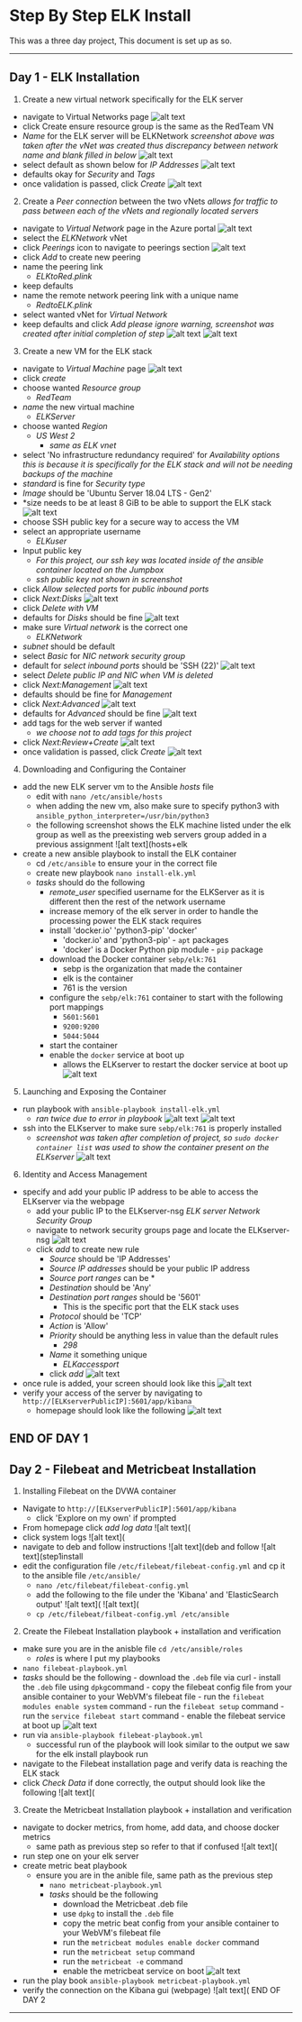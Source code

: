# Step By Step ELK Install

This was a three day project, This document is set up as so.

---
## Day 1 - ELK Installation

1. Create a new virtual network specifically for the ELK server
  - navigate to Virtual Networks page
    ![alt text](https://github.com/UCB-CyberSecurity-Cohort5/elk-stack-project-kamkay/blob/main/images/screenshots/1.%20go%20to%20virtual%20networks%20page.png)
  - click Create ensure resource group is the same as the RedTeam VN
  - *Name* for the ELK server will be ELKNetwork
      *screenshot above was taken after the vNet was created thus discrepancy between network name and blank filled in below*
    ![alt text](https://github.com/UCB-CyberSecurity-Cohort5/elk-stack-project-kamkay/blob/main/images/screenshots/02.%20create%20new%20network.png)
  - select default as shown below for *IP Addresses*
    ![alt text](https://github.com/UCB-CyberSecurity-Cohort5/elk-stack-project-kamkay/blob/main/images/screenshots/03.%20click%20default%20subnet.png)
  - defaults okay for *Security* and *Tags*
  - once validation is passed, click *Create*
    ![alt text](https://github.com/UCB-CyberSecurity-Cohort5/elk-stack-project-kamkay/blob/main/images/screenshots/04.%20verify%26create.png)
2. Create a *Peer connection* between the two vNets
 *allows for traffic to pass between each of the vNets and regionally located servers*
  - navigate to *Virtual Network* page in the Azure portal
    ![alt text](https://github.com/UCB-CyberSecurity-Cohort5/elk-stack-project-kamkay/blob/main/images/screenshots/05.%20go%20to%20vn's%20to%20add%20peerlink.png)
  - select the *ELKNetwork* vNet
  - click *Peerings* icon to navigate to peerings section
    ![alt text](https://github.com/UCB-CyberSecurity-Cohort5/elk-stack-project-kamkay/blob/main/images/screenshots/06.%20click%20ELKNet%20%26%20find%20peerings.png)
  - click *Add* to create new peering
  - name the peering link  
    - *ELKtoRed.plink*
  - keep defaults 
  - name the remote network peering link with a unique name 
    - *RedtoELK.plink*
  - select wanted vNet for *Virtual Network*
  - keep defaults and click *Add* 
     *please ignore warning, screenshot was created after initial completion of step*
    ![alt text](https://github.com/UCB-CyberSecurity-Cohort5/elk-stack-project-kamkay/blob/main/images/screenshots/07.1%20add%20peering.png)
    ![alt text](https://github.com/UCB-CyberSecurity-Cohort5/elk-stack-project-kamkay/blob/main/images/screenshots/07.2%20add%20peering%20.png)

3. Create a new VM for the ELK stack
  - navigate to *Virtual Machine* page
    ![alt text](https://github.com/UCB-CyberSecurity-Cohort5/elk-stack-project-kamkay/blob/main/images/screenshots/09.%20find%20vm%20tab.png)
  - click *create*
  - choose wanted *Resource group* 
    - *RedTeam*
  - *name* the new virtual machine
    - *ELKServer*
  - choose wanted *Region*
    - *US West 2* 
      - *same as ELK vnet*
  - select 'No infrastructure redundancy required' for *Availability options*
    *this is because it is specifically for the ELK stack and will not be needing backups of the machine* 
  - *standard* is fine for *Security type*
  - *Image* should be 'Ubuntu Server 18.04 LTS - Gen2'
  - *size needs to be at least 8 GiB to be able to support the ELK stack
    ![alt text](https://github.com/UCB-CyberSecurity-Cohort5/elk-stack-project-kamkay/blob/main/images/screenshots/11.%201%20create%20new%20vm%20basics.png)
  - choose SSH public key for a secure way to access the VM
  - select an appropriate username 
    - *ELKuser*
  - Input public key 
    - *For this project, our ssh key was located inside of the ansible container located on the Jumpbox*
     - *ssh public key not shown in screenshot*
  - click *Allow selected ports* for *public inbound ports*
  - click *Next:Disks*
    ![alt text](https://github.com/UCB-CyberSecurity-Cohort5/elk-stack-project-kamkay/blob/main/images/screenshots/11.2%20create%20vm%20basics.png)
  - click *Delete with VM*
  - defaults for *Disks* should be fine
    ![alt text](https://github.com/UCB-CyberSecurity-Cohort5/elk-stack-project-kamkay/blob/main/images/screenshots/11.5.1%20next.png)
  - make sure *Virtual network* is the correct one
    - *ELKNetwork*
  - *subnet* should be default
  - select *Basic* for *NIC network security group*
  - default for *select inbound ports* should be 'SSH (22)'
    ![alt text](https://github.com/UCB-CyberSecurity-Cohort5/elk-stack-project-kamkay/blob/main/images/screenshots/11.3%20create%20new%20pub%20ip.png)
  - select *Delete public IP and NIC when VM is deleted*
  - click *Next:Management*
    ![alt text](https://github.com/UCB-CyberSecurity-Cohort5/elk-stack-project-kamkay/blob/main/images/screenshots/11.4%20delete%20when%20vm%20deleted.png)
  - defaults should be fine for *Management*
  - click *Next:Advanced*
     ![alt text](https://github.com/UCB-CyberSecurity-Cohort5/elk-stack-project-kamkay/blob/main/images/screenshots/11.5%20next.png)
  - defaults for *Advanced* should be fine
    ![alt text](https://github.com/UCB-CyberSecurity-Cohort5/elk-stack-project-kamkay/blob/main/images/screenshots/11.6%20next.png)
  - add tags for the web server if wanted 
     - *we choose not to add tags for this project*
  - click *Next:Review+Create*
     ![alt text](https://github.com/UCB-CyberSecurity-Cohort5/elk-stack-project-kamkay/blob/main/images/screenshots/11.7%20nxt.png)
  - once validation is passed, click *Create*
     ![alt text](https://github.com/UCB-CyberSecurity-Cohort5/elk-stack-project-kamkay/blob/main/images/screenshots/11.8%20create.png)

4. Downloading and Configuring the Container
  - add the new ELK server vm to the Ansible *hosts* file 
    - edit with `nano /etc/ansible/hosts`
    - when adding the new vm, also make sure to specify python3 with `ansible_python_interpreter=/usr/bin/python3`
    - the following screenshot shows the ELK machine listed under the elk group as well as the preexisting web servers group added in a previous assignment 
     ![alt text](hosts+elk
  - create a new ansible playbook to install the ELK container
    - cd `/etc/ansible` to ensure your in the correct file
    - create new playbook `nano install-elk.yml`
    - *tasks* should do the following 
      - *remote_user* specified username for the ELKServer as it is different then the rest of the network username 
      - increase memory of the elk server in order to handle the processing power the ELK stack requires
      - install 'docker.io' 'python3-pip' 'docker'
         - 'docker.io' and 'python3-pip' - `apt` packages
         - 'docker' is a Docker Python pip module - `pip` package
      - download the Docker container `sebp/elk:761`
         - sebp is the organization that made the container
         - elk is the container
         - 761 is the version
      -  configure the `sebp/elk:761` container to start with the following port mappings
         - `5601:5601`
         - `9200:9200`
         - `5044:5044`
      - start the container
      - enable the `docker` service at boot up 
         - allows the ELKserver to restart the docker service at boot up
      ![alt text](https://github.com/UCB-CyberSecurity-Cohort5/elk-stack-project-kamkay/blob/main/Playbooks/install-elk.yml)

5. Launching and Exposing the Container
  - run playbook with `ansible-playbook install-elk.yml`
    - *ran twice due to error in playbook*
     ![alt text](https://github.com/UCB-CyberSecurity-Cohort5/elk-stack-project-kamkay/blob/main/images/screenshots/unsuccessful%20run%201%20of%20playbook.png)
     ![alt text](https://github.com/UCB-CyberSecurity-Cohort5/elk-stack-project-kamkay/blob/main/images/screenshots/successful%20run%202%20of%20playbook%20.png)
  - ssh into the ELKserver to make sure `sebp/elk:761` is properly installed
    - *screenshot was taken after completion of project, so `sudo docker container list` was used to show the container present on the ELKserver*
     ![alt text](https://github.com/UCB-CyberSecurity-Cohort5/elk-stack-project-kamkay/blob/main/images/screenshots/dockerListOutput.png)

6. Identity and Access Management
  - specify and add your public IP address to be able to access the ELKserver via the webpage
    - add your public IP to the ELKserver-nsg *ELK server Network Security Group*
    - navigate to network security groups page and locate the ELKserver-nsg
     ![alt text](https://github.com/UCB-CyberSecurity-Cohort5/elk-stack-project-kamkay/blob/main/images/screenshots/elk%20server%20nsg%201.png)
    - click *add* to create new rule
      - *Source* should be 'IP Addresses'
      - *Source IP addresses* should be your public IP address 
      - *Source port ranges* can be *
      - *Destination* should be 'Any'
      - *Destination port ranges* should be '5601'
        - This is the specific port that the ELK stack uses
      - *Protocol* should be 'TCP'
      - *Action* is 'Allow'
      - *Priority* should be anything less in value than the default rules
        - *298*
      - *Name* it something unique
        - *ELKaccessport*
      - click *add*
     ![alt text](https://github.com/UCB-CyberSecurity-Cohort5/elk-stack-project-kamkay/blob/main/images/screenshots/elk%20server%20add%20rule.png)
  - once rule is added, your screen should look like this 
     ![alt text](https://github.com/UCB-CyberSecurity-Cohort5/elk-stack-project-kamkay/blob/main/images/screenshots/elk%20access%20rule%20added%20completed.png)
  - verify your access of the server by navigating to `http://[ELKserverPublicIP]:5601/app/kibana` 
    - homepage should look like the following 
     ![alt text](https://github.com/UCB-CyberSecurity-Cohort5/elk-stack-project-kamkay/blob/main/images/screenshots/successful%20access%20of%20elk%20server%20via%20webpage.png)

END OF DAY 1
---

## Day 2 - Filebeat and Metricbeat Installation

1. Installing Filebeat on the DVWA container
  - Navigate to `http://[ELKserverPublicIP]:5601/app/kibana`
    - click 'Explore on my own' if prompted
  - From homepage click *add log data*
     ![alt text](
  - click system logs
     ![alt text](
  - navigate to deb and follow instructions
     ![alt text](deb and follow
     ![alt text](step1install
  - edit the configuration file `/etc/filebeat/filebeat-config.yml` and cp it to the ansible file `/etc/ansible/`
    - `nano /etc/filebeat/filebeat-config.yml`
    - add the following to the file under the 'Kibana' and 'ElasticSearch output'
     ![alt text](
     ![alt text](
    - `cp /etc/filebeat/filbeat-config.yml /etc/ansible`
 
2. Create the Filebeat Installation playbook + installation and verification
  - make sure you are in the anisble file `cd /etc/ansible/roles`
    - *roles* is where I put my playbooks
  - `nano filebeat-playbook.yml`
   - *tasks* should be the following
    - download the `.deb` file via curl
    - install the `.deb` file using `dpkg`command
    - copy the filebeat config file from your ansible container to your WebVM's filebeat file
    - run the `filebeat modules enable system` command
    - run the `filebeat setup` command
    - run the `service filebeat start` command
    - enable the filebeat service at boot up 
     ![alt text](https://github.com/UCB-CyberSecurity-Cohort5/elk-stack-project-kamkay/blob/main/Playbooks/filebeat-playbook.yml)
  - run via `ansible-playbook filebeat-playbook.yml`
    - successful run of the playbook will look similar to the output we saw for the elk install playbook run 
  - navigate to the Filebeat installation page and verify data is reaching the ELK stack 
  - click *Check Data* if done correctly, the output should look like the following
     ![alt text](

3. Create the Metricbeat Installation playbook + installation and verification
  - navigate to docker metrics, from home, add data, and choose docker metrics
    - same path as previous step so refer to that if confused 
     ![alt text](
  - run step one on your elk server 
  - create metric beat playbook
    - ensure you are in the anible file, same path as the previous step
      - `nano metricbeat-playbook.yml`
      - *tasks* should be the following
        - download the Metricbeat .deb file
        - use `dpkg` to install the `.deb` file
        - copy the metric beat config from your ansible container to your WebVM's filebeat file 
        - run the `metricbeat modules enable docker` command
        - run the `metricbeat setup` command
        - run the `metricbeat -e` command
        - enable the metricbeat service on boot
     ![alt text](https://github.com/UCB-CyberSecurity-Cohort5/elk-stack-project-kamkay/blob/main/Playbooks/metricbeat-playbook.yml)
  - run the play book `ansible-playbook metricbeat-playbook.yml`
  - verify the connection on the Kibana gui (webpage)
     ![alt text](
END OF DAY 2
---








